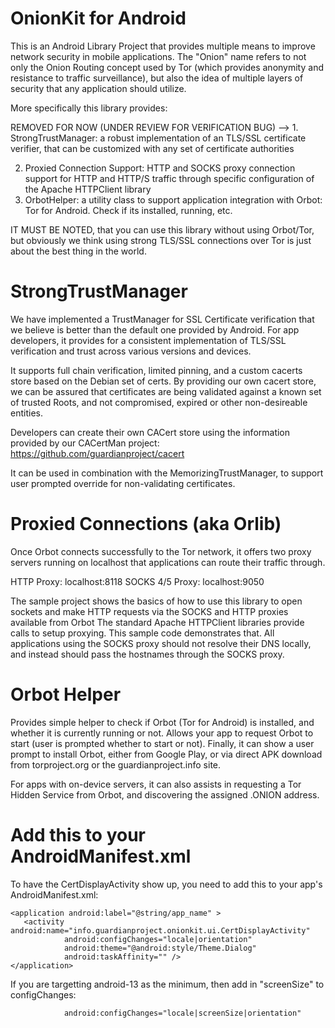 OnionKit for Android
========

This is an Android Library Project that provides multiple means to improve
network security in mobile applications. The "Onion" name refers to not only
the Onion Routing concept used by Tor (which provides anonymity and resistance
to traffic surveillance), but also the idea of multiple layers of security
that any application should utilize.

More specifically this library provides:

REMOVED FOR NOW (UNDER REVIEW FOR VERIFICATION BUG) --> 1. StrongTrustManager: a robust implementation of an TLS/SSL certificate verifier, that can be customized with any set of certificate authorities

2. Proxied Connection Support: HTTP and SOCKS proxy connection support for HTTP and HTTP/S traffic through specific configuration of the Apache HTTPClient library
3. OrbotHelper: a utility class to support application integration with Orbot: Tor for Android. Check if its installed, running, etc.

IT MUST BE NOTED, that you can use this library without using Orbot/Tor, but obviously we think using strong TLS/SSL connections over Tor is just about the best thing in the world.

# StrongTrustManager

We have implemented a TrustManager for SSL Certificate verification that we believe is better than the default one provided by Android. For app developers, it provides for a consistent implementation of TLS/SSL verification and trust across various versions and devices.

It supports full chain verification, limited pinning, and a custom cacerts store based on the Debian set of certs. By providing our own cacert store, we can be assured that certificates are being validated against a known set of trusted Roots, and not compromised, expired or other non-desireable entities.

Developers can create their own CACert store using the information provided by our CACertMan project:
https://github.com/guardianproject/cacert

It can be used in combination with the MemorizingTrustManager, to support user prompted override for non-validating certificates.

# Proxied Connections (aka Orlib)

Once Orbot connects successfully to the Tor network, it offers two proxy servers running
on localhost that applications can route their traffic through.

HTTP Proxy: localhost:8118
SOCKS 4/5 Proxy: localhost:9050

The sample project shows the basics of how to use this library to open sockets and make HTTP requests via the
SOCKS and HTTP proxies available from Orbot The standard Apache HTTPClient libraries provide calls to setup proxying. This sample code
demonstrates that.  All applications using the SOCKS proxy should not resolve their DNS locally,
and instead should pass the hostnames through the SOCKS proxy. 

# Orbot Helper 

Provides simple helper to check if Orbot (Tor for Android) is installed, and whether it is currently running or not. Allows your app to request Orbot to start (user is prompted whether to start or not). Finally, it can show a user prompt to install Orbot, either from Google Play, or via direct APK download from torproject.org or the guardianproject.info site.

For apps with on-device servers, it can also assists in requesting a Tor Hidden Service from Orbot, and discovering the assigned .ONION address.

# Add this to your AndroidManifest.xml

To have the CertDisplayActivity show up, you need to add this to your app's AndroidManifest.xml:

    <application android:label="@string/app_name" >
       <activity android:name="info.guardianproject.onionkit.ui.CertDisplayActivity"
                android:configChanges="locale|orientation"
                android:theme="@android:style/Theme.Dialog"
                android:taskAffinity="" />
    </application>

If you are targetting android-13 as the minimum, then add in "screenSize" to
configChanges:

                android:configChanges="locale|screenSize|orientation"

